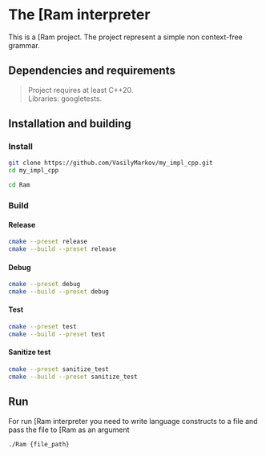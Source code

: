 # The [Ram interpreter
This is a [Ram project. The project represent a simple non context-free grammar.

## Dependencies and requirements
> Project requires at least C++20. \
> Libraries: googletests.
## Installation and building
### Install
```bash
git clone https://github.com/VasilyMarkov/my_impl_cpp.git
cd my_impl_cpp
```
```bash
cd Ram
```
### Build
#### Release
```bash
cmake --preset release
cmake --build --preset release
```
#### Debug
```bash
cmake --preset debug
cmake --build --preset debug
```
#### Test
```bash
cmake --preset test
cmake --build --preset test
```
#### Sanitize test
```bash
cmake --preset sanitize_test
cmake --build --preset sanitize_test
```
## Run
For run [Ram interpreter you need to write language constructs to a file and pass the file to [Ram as an argument
```bash
./Ram {file_path}
```